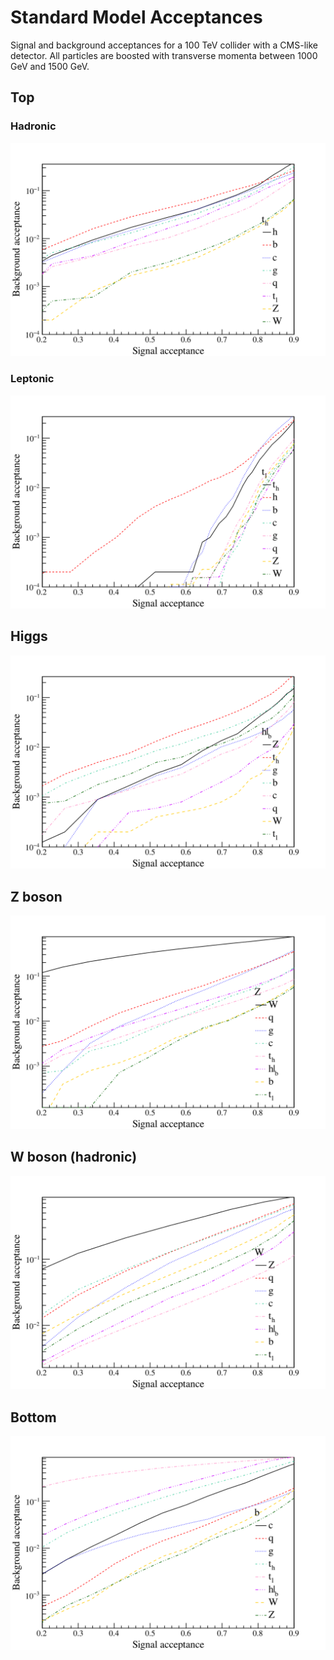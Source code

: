 # Standard Model Acceptances

Signal and background acceptances for a 100 TeV collider with a CMS-like detector.
All particles are boosted with transverse momenta between 1000 GeV and 1500 GeV.

## Top

### Hadronic

![](images/top-hadronic.svg)

### Leptonic

![](images/top-leptonic.svg)

## Higgs

![](images/higgs.svg)

## Z boson

![](images/Z.svg)

## W boson (hadronic)

![](images/W.svg)

## Bottom

![](images/bottom.svg)
